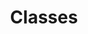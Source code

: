 ---
title: Classes
position: 4
faqs:
  - question: "How many classes will be in the game?"
    answer: "They are aiming for between 20-30 at launch."
  - question: "Can you customize them or is it going to be a 'Hero Collector'?"
    answer: "It won't be a Hero Collector. You'll get to pick the race, class and have the usual character customization options in an MMORPG. "
  - question: "What classes have been announced so far? "
    answer: '<a href="https://youtu.be/DGCN_cetK0A?si=6RbAnFLRDfbRIdBk" target="_blank">Dreamblade</a> as well as a <a href="https://www.youtube.com/live/xk-aGg8PnJk?si=U9OOKKC9wJwQI3rB" target="_blank">livestream</a> going a bit more in depth. '
  - question: "What roles will classes have?"
    answer: "Currently they have talked about having the holy trinity of Tank, Healer & Dps. However they are open to playing around with other ideas and roles for classes. "
---